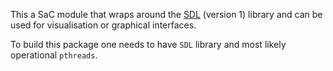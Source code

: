 This a SaC module that wraps around the [SDL](https://www.libsdl.org/)
(version 1) library and can be used for visualisation or graphical
interfaces.

To build this package one needs to have `SDL` library and most likely
operational `pthreads`.
